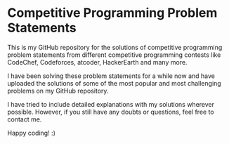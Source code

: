 
# Competitive Programming Problem Statements

This is my GitHub repository for the solutions of competitive programming problem statements from different competitive programming contests like CodeChef, Codeforces, atcoder, HackerEarth and many more.

I have been solving these problem statements for a while now and have uploaded the solutions of some of the most popular and most challenging problems on my GitHub repository.

I have tried to include detailed explanations with my solutions wherever possible. However, if you still have any doubts or questions, feel free to contact me.

Happy coding! :)